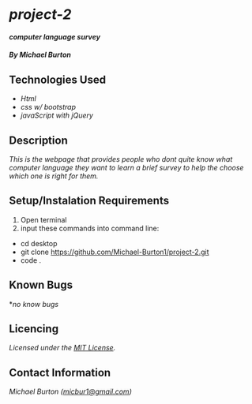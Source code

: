 # _project-2_

#### _computer language survey_

##### By _**Michael Burton**_

## Technologies Used

* _Html_
* _css w/ bootstrap_
* _javaScript with jQuery_

## Description

_This is the webpage that provides people who dont quite know what computer language they want to learn a brief survey to help the choose which one is right for them._

## Setup/Instalation Requirements

1. Open terminal
2. input these commands into command line:

* cd desktop
* git clone https://github.com/Michael-Burton1/project-2.git
* code .

## Known Bugs

*_no know bugs_


## Licencing

_Licensed under the [MIT License](LICENSE)._


## Contact Information

_Michael Burton (micbur1@gmail.com)_

